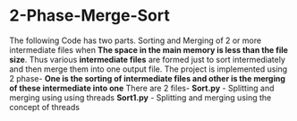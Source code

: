 # 2-Phase-Merge-Sort
The following Code has two parts.
Sorting and Merging of 2 or more intermediate files when
**The space in the main memory is less than the file size**.
Thus various **intermediate files** are formed just to sort intermediately and then merge them into one output file.
The project is implemented using 2 phase- 
**One is the sorting of intermediate files and other is the merging of these intermediate into one**
There are 2 files- 
**Sort.py** - Splitting and merging using using threads
**Sort1.py** - Splitting and merging using the concept of threads
